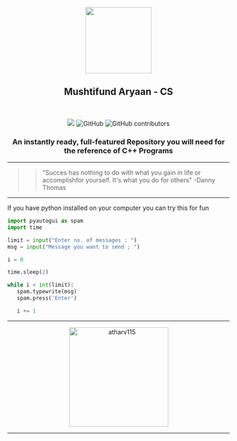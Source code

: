 <p align="center">
    <img src="https://upload.wikimedia.org/wikipedia/commons/1/18/ISO_C%2B%2B_Logo.svg" width = "150">
     <h2 align="center">Mushtifund Aryaan - CS</h2>
</p>
&nbsp;

<p align="center">
  <img src="https://img.shields.io/github/repo-size/atharv115/MAHSS-CPP?logo=GitHub&style=plastic">
  <img alt="GitHub" src="https://img.shields.io/github/license/Atharv115/MAHSS-CPP?logo=GIthub&style=plastic">
  <img alt="GitHub contributors" src="https://img.shields.io/github/contributors/Atharv115/MAHSS-CPP?color=green&label=Repo%20Contributers&logo=Github&style=plastic">      
</p> 
<h3 align="center">
    An instantly ready, full-featured Repository you will need for the reference of <strong>C++</strong> Programs
</h3>

---
>>"Succes has nothing to do with what you gain in life or accomplishfor yourself. It's what you do for others"
                                       -Danny Thomas 
---
If you have python installed on your computer you can try this for fun
 ``` python
import pyautogui as spam
import time

limit = input("Enter no. of messages : ")
msg = input("Message you want to send ; ")

i = 0

time.sleep(2)

while i < int(limit):
    spam.typewrite(msg)
    spam.press('Enter')

    i += 1
```
---
<p align="center">
   <a href="https://github.com/anuraghazra/github-readme-stats">
   <img align="center" height="225em"
        src="https://github-readme-stats.vercel.app/api/pin/?username=atharv115&repo=MAHSS-CPP&show_owner=true&theme=jolly&icon_color=68f8f1&hide_border=true&border_radius=25&title_color=68f8f1&text_color=ffffff&&bg_color=DEG,162b41,240062"
        alt="atharv115" /></a> 
</p>

---